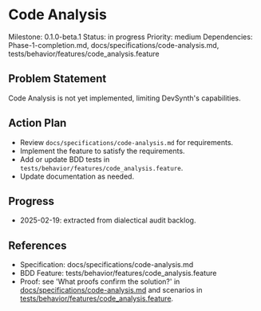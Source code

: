 # Code Analysis
Milestone: 0.1.0-beta.1
Status: in progress
Priority: medium
Dependencies: Phase-1-completion.md, docs/specifications/code-analysis.md, tests/behavior/features/code_analysis.feature

## Problem Statement
Code Analysis is not yet implemented, limiting DevSynth's capabilities.


## Action Plan
- Review `docs/specifications/code-analysis.md` for requirements.
- Implement the feature to satisfy the requirements.
- Add or update BDD tests in `tests/behavior/features/code_analysis.feature`.
- Update documentation as needed.

## Progress
- 2025-02-19: extracted from dialectical audit backlog.

## References
- Specification: docs/specifications/code-analysis.md
- BDD Feature: tests/behavior/features/code_analysis.feature
- Proof: see 'What proofs confirm the solution?' in [docs/specifications/code-analysis.md](../docs/specifications/code-analysis.md) and scenarios in [tests/behavior/features/code_analysis.feature](../tests/behavior/features/code_analysis.feature).
